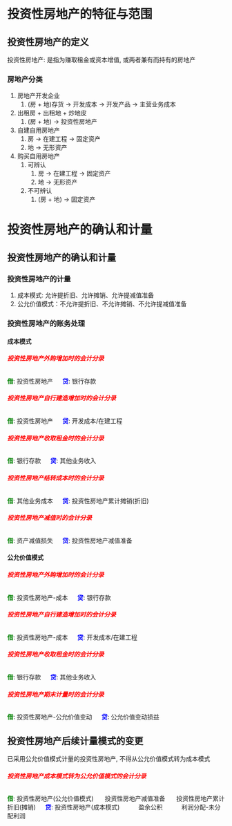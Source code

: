 # 投资性房地产的特征与范围

## 投资性房地产的定义

投资性房地产: 是指为赚取租金或资本增值, 或两者兼有而持有的房地产

### 房地产分类

1. 房地产开发企业
   1. (房 + 地)存货 $\rightarrow$ 开发成本 $\rightarrow$ 开发产品 $\rightarrow$ 主营业务成本
2. 出租房 + 出租地 + 炒地皮
   1. (房 + 地) $\rightarrow$ 投资性房地产
3. 自建自用房地产
   1. 房 $\rightarrow$ 在建工程 $\rightarrow$ 固定资产
   2. 地 $\rightarrow$ 无形资产
4. 购买自用房地产
   1. 可辨认
      1. 房 $\rightarrow$ 在建工程 $\rightarrow$ 固定资产
      2. 地 $\rightarrow$ 无形资产
   2. 不可辨认
      1. (房 + 地) $\rightarrow$ 固定资产

# 投资性房地产的确认和计量

## 投资性房地产的确认和计量

### 投资性房地产的计量

1. 成本模式: 允许提折旧、允许摊销、允许提减值准备
2. 公允价值模式：不允许提折旧、不允许摊销、不允许提减值准备

### 投资性房地产的账务处理

#### 成本模式

###### <strong style="color: red">投资性房地产外购增加时的会计分录</strong>

<strong style="color: green">借</strong>: 投资性房地产
&emsp; <strong style="color: blue">贷</strong>: 银行存款

###### <strong style="color: red">投资性房地产自行建造增加时的会计分录</strong>

<strong style="color: green">借</strong>: 投资性房地产
&emsp; <strong style="color: blue">贷</strong>: 开发成本/在建工程

###### <strong style="color: red">投资性房地产收取租金时的会计分录</strong>

<strong style="color: green">借</strong>: 银行存款
&emsp; <strong style="color: blue">贷</strong>: 其他业务收入

###### <strong style="color: red">投资性房地产结转成本时的会计分录</strong>

<strong style="color: green">借</strong>: 其他业务成本
&emsp; <strong style="color: blue">贷</strong>: 投资性房地产累计摊销(折旧)

###### <strong style="color: red">投资性房地产减值时的会计分录</strong>

<strong style="color: green">借</strong>: 资产减值损失
&emsp; <strong style="color: blue">贷</strong>: 投资性房地产减值准备

#### 公允价值模式

###### <strong style="color: red">投资性房地产外购增加时的会计分录</strong>

<strong style="color: green">借</strong>: 投资性房地产-成本
&emsp; <strong style="color: blue">贷</strong>: 银行存款

###### <strong style="color: red">投资性房地产自行建造增加时的会计分录</strong>

<strong style="color: green">借</strong>: 投资性房地产-成本
&emsp; <strong style="color: blue">贷</strong>: 开发成本/在建工程

###### <strong style="color: red">投资性房地产收取租金时的会计分录</strong>

<strong style="color: green">借</strong>: 银行存款
&emsp; <strong style="color: blue">贷</strong>: 其他业务收入

###### <strong style="color: red">投资性房地产期末计量时的会计分录</strong>

<strong style="color: green">借</strong>: 投资性房地产-公允价值变动
&emsp; <strong style="color: blue">贷</strong>: 公允价值变动损益

## 投资性房地产后续计量模式的变更

已采用公允价值模式计量的投资性房地产, 不得从公允价值模式转为成本模式

###### <strong style="color: red">投资性房地产成本模式转为公允价值模式的会计分录</strong>

<strong style="color: green">借</strong>: 投资性房地产(公允价值模式)
&ensp; &ensp; 投资性房地产减值准备
&ensp; &ensp; 投资性房地产累计折旧(摊销)
&emsp; <strong style="color: blue">贷</strong>: 投资性房地产(成本模式)
&emsp; &ensp; &ensp; 盈余公积
&emsp; &ensp; &ensp; 利润分配-未分配利润